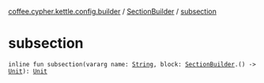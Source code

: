 [coffee.cypher.kettle.config.builder](../index.md) / [SectionBuilder](index.md) / [subsection](./subsection.md)

# subsection

`inline fun subsection(vararg name: `[`String`](https://kotlinlang.org/api/latest/jvm/stdlib/kotlin/-string/index.html)`, block: `[`SectionBuilder`](index.md)`.() -> `[`Unit`](https://kotlinlang.org/api/latest/jvm/stdlib/kotlin/-unit/index.html)`): `[`Unit`](https://kotlinlang.org/api/latest/jvm/stdlib/kotlin/-unit/index.html)